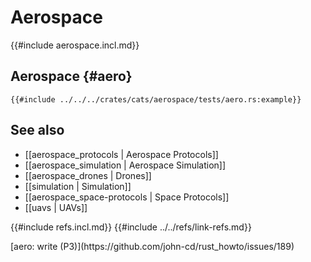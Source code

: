 # Aerospace

{{#include aerospace.incl.md}}

## Aerospace {#aero}

```rust,editable
{{#include ../../../crates/cats/aerospace/tests/aero.rs:example}}
```

## See also

- [[aerospace_protocols | Aerospace Protocols]]
- [[aerospace_simulation | Aerospace Simulation]]
- [[aerospace_drones | Drones]]
- [[simulation | Simulation]]
- [[aerospace_space-protocols | Space Protocols]]
- [[uavs | UAVs]]

{{#include refs.incl.md}}
{{#include ../../refs/link-refs.md}}

<div class="hidden">
[aero: write (P3)](https://github.com/john-cd/rust_howto/issues/189)
</div>
